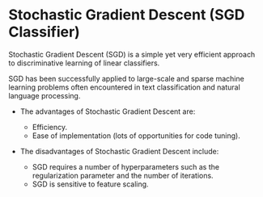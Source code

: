# Stochastic Gradient Descent (SGD Classifier)
Stochastic Gradient Descent (SGD) is a simple yet very efficient approach to discriminative learning of linear classifiers.

SGD has been successfully applied to large-scale and sparse machine learning problems often encountered in text classification and natural language processing.

* The advantages of Stochastic Gradient Descent are:

     * Efficiency.
     * Ease of implementation (lots of opportunities for code tuning).

* The disadvantages of Stochastic Gradient Descent include:

     * SGD requires a number of hyperparameters such as the regularization parameter and the number of iterations.
     * SGD is sensitive to feature scaling.
